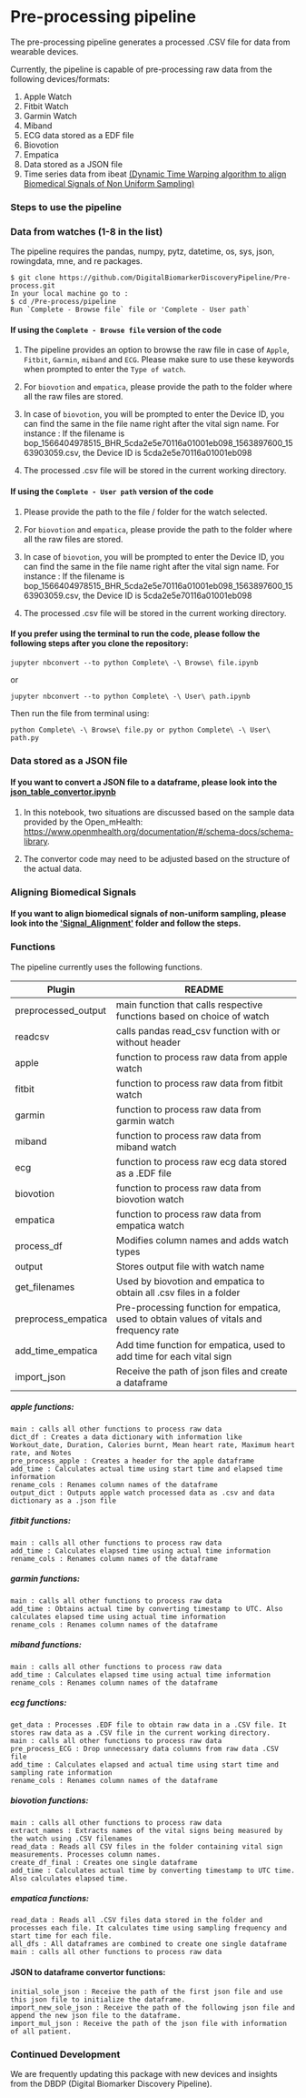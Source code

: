 # Pre-processing pipeline

The pre-processing pipeline generates a processed .CSV file for data from wearable devices.

Currently, the pipeline is capable of pre-processing raw data from the following devices/formats:
1. Apple Watch
2. Fitbit Watch
3. Garmin Watch
4. Miband
5. ECG data stored as a EDF file
6. Biovotion
7. Empatica
8. Data stored as a JSON file
9. Time series data from ibeat [(Dynamic Time Warping algorithm to align Biomedical Signals of Non Uniform Sampling)](https://github.com/DigitalBiomarkerDiscoveryPipeline/Pre-process/tree/master/Signal-Alignment)


### Steps to use the pipeline

### Data from watches (1-8 in the list)

The pipeline requires the pandas, numpy, pytz, datetime, os, sys, json, rowingdata, mne, and re packages.

```
$ git clone https://github.com/DigitalBiomarkerDiscoveryPipeline/Pre-process.git
In your local machine go to :
$ cd /Pre-process/pipeline
Run `Complete - Browse file` file or 'Complete - User path`

```
#### If using the `Complete - Browse file` version of the code
1. The pipeline provides an option to browse the raw file in case of `Apple`, `Fitbit`, `Garmin`, `miband` and `ECG`. Please make sure to use these keywords when prompted to enter the `Type of watch`.

2. For `biovotion` and `empatica`, please provide the path to the folder where all the raw files are stored.

3. In case of `biovotion`, you will be prompted to enter the Device ID, you can find the same in the file name right after the vital sign name.
   For instance : If the filename is bop_1566404978515_BHR_5cda2e5e70116a01001eb098_1563897600_1563903059.csv, the Device ID is 5cda2e5e70116a01001eb098

4. The processed .csv file will be stored in the current working directory.

#### If using the `Complete - User path` version of the code
1. Please provide the path to the file / folder for the watch selected.

2. For `biovotion` and `empatica`, please provide the path to the folder where all the raw files are stored.

3. In case of `biovotion`, you will be prompted to enter the Device ID, you can find the same in the file name right after the vital sign name.
   For instance : If the filename is bop_1566404978515_BHR_5cda2e5e70116a01001eb098_1563897600_1563903059.csv, the Device ID is 5cda2e5e70116a01001eb098

4. The processed .csv file will be stored in the current working directory.


#### If you prefer using the terminal to run the code, please follow the following steps after you clone the repository:

```
jupyter nbconvert --to python Complete\ -\ Browse\ file.ipynb
```
or
```
jupyter nbconvert --to python Complete\ -\ User\ path.ipynb
```

Then run the file from terminal using:
```
python Complete\ -\ Browse\ file.py or python Complete\ -\ User\ path.py
```
### Data stored as a JSON file 

#### If you want to convert a JSON file to a dataframe, please look into the [json_table_convertor.ipynb](./json_table_convertor.ipynb)

1. In this notebook, two situations are discussed based on the sample data provided by the Open_mHealth: https://www.openmhealth.org/documentation/#/schema-docs/schema-library.

2. The convertor code may need to be adjusted based on the structure of the actual data.

### Aligning Biomedical Signals 

#### If you want to align biomedical signals of non-uniform sampling, please look into the ['Signal_Alignment'](https://github.com/DigitalBiomarkerDiscoveryPipeline/Pre-process/tree/master/Signal-Alignment) folder and follow the steps.

### Functions

The pipeline currently uses the following functions.

| Plugin | README |
| ------ | ------ |
| preprocessed_output | main function that calls respective functions based on choice of watch|
| readcsv | calls pandas read_csv function with or without header |
| apple | function to process raw data from apple watch |
| fitbit | function to process raw data from fitbit watch |
| garmin | function to process raw data from garmin watch |
| miband | function to process raw data from miband watch |
| ecg | function to process raw ecg data stored as a .EDF file |
| biovotion | function to process raw data from biovotion watch |
| empatica | function to process raw data from empatica watch |
| process_df | Modifies column names and adds watch types |
| output | Stores output file with watch name  |
| get_filenames | Used by biovotion and empatica to obtain all .csv files in a folder  |
| preprocess_empatica | Pre-processing function for empatica, used to obtain values of vitals and frequency rate |
| add_time_empatica | Add time function for empatica, used to add time for each vital sign |
| import_json | Receive the path of json files and create a dataframe |


##### apple functions:
    main : calls all other functions to process raw data
    dict_df : Creates a data dictionary with information like Workout_date, Duration, Calories burnt, Mean heart rate, Maximum heart rate, and Notes
    pre_process_apple : Creates a header for the apple dataframe
    add_time : Calculates actual time using start time and elapsed time information
    rename_cols : Renames column names of the dataframe
    output_dict : Outputs apple watch processed data as .csv and data dictionary as a .json file
##### fitbit functions:
    main : calls all other functions to process raw data
    add_time : Calculates elapsed time using actual time information
    rename_cols : Renames column names of the dataframe
##### garmin functions:
    main : calls all other functions to process raw data
    add_time : Obtains actual time by converting timestamp to UTC. Also calculates elapsed time using actual time information
    rename_cols : Renames column names of the dataframe

##### miband functions:
    main : calls all other functions to process raw data
    add_time : Calculates elapsed time using actual time information
    rename_cols : Renames column names of the dataframe

##### ecg functions:
    get_data : Processes .EDF file to obtain raw data in a .CSV file. It stores raw data as a .CSV file in the current working directory.
    main : calls all other functions to process raw data
    pre_process_ECG : Drop unnecessary data columns from raw data .CSV file
    add_time : Calculates elapsed and actual time using start time and sampling rate information
    rename_cols : Renames column names of the dataframe

##### biovotion functions:
    main : calls all other functions to process raw data
    extract_names : Extracts names of the vital signs being measured by the watch using .CSV filenames
    read_data : Reads all CSV files in the folder containing vital sign measurements. Processes column names.
    create_df_final : Creates one single dataframe
    add_time : Calculates actual time by converting timestamp to UTC time. Also calculates elapsed time.

##### empatica functions:
    read_data : Reads all .CSV files data stored in the folder and processes each file. It calculates time using sampling frequency and start time for each file.
    all_dfs : All dataframes are combined to create one single dataframe
    main : calls all other functions to process raw data

#### JSON to dataframe convertor functions:
    initial_sole_json : Receive the path of the first json file and use this json file to initialize the dataframe.
    import_new_sole_json : Receive the path of the following json file and append the new json file to the dataframe.
    import_mul_json : Receive the path of the json file with information of all patient.

### Continued Development

We are frequently updating this package with new devices and insights from the DBDP (Digital Biomarker Discovery Pipeline).

